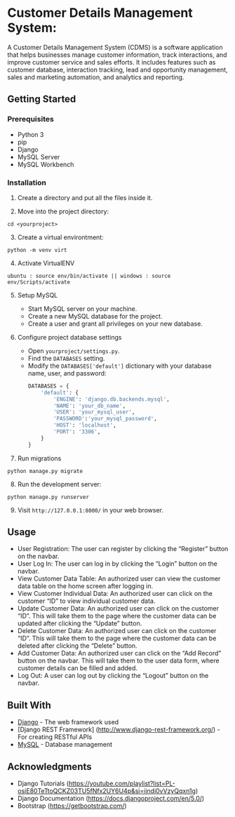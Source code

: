 # Customer Details Management System:

A Customer Details Management System (CDMS) is a software application that helps businesses manage customer information, track interactions, and improve customer service and sales efforts. It includes features such as customer database, interaction tracking, lead and opportunity management, sales and marketing automation, and analytics and reporting.

## Getting Started

### Prerequisites
*	Python 3
*	pip
*	Django
*	MySQL Server
*	MySQL Workbench

### Installation

1. Create a directory and put all the files inside it.

2. Move into the project directory:
```
cd <yourproject>
```

3. Create a virtual environtment:
```
python -m venv virt
```

4. Activate VirtualENV
```
ubuntu : source env/bin/activate || windows : source env/Scripts/activate
```

5. Setup MySQL
    - Start MySQL server on your machine.
    - Create a new MySQL database for the project.
    - Create a user and grant all privileges on your new database.

6. Configure project database settings
    - Open `yourproject/settings.py`.
    - Find the `DATABASES` setting.
    - Modify the `DATABASES['default']` dictionary with your database name, user, and password:
       ```python
       DATABASES = {
           'default': {
               'ENGINE': 'django.db.backends.mysql',
               'NAME': 'your_db_name',
               'USER': 'your_mysql_user',
               'PASSWORD':'your_mysql_password',
               'HOST': 'localhost',
               'PORT': '3306',
           }
       }
       ```

7. Run migrations
```
python manage.py migrate
```

8. Run the development server:
```
python manage.py runserver
```

9. Visit `http://127.0.0.1:8000/` in your web browser.

## Usage

*	User Registration: The user can register by clicking the “Register” button on the navbar.
*	User Log In: The user can log in by clicking the “Login” button on the navbar.
*	View Customer Data Table: An authorized user can view the customer data table on the home screen after logging in.
*	View Customer Individual Data:  An authorized user can click on the customer “ID” to view individual customer data.
*	Update Customer Data: An authorized user can click on the customer “ID”. This will take them to the page where the customer data can be updated after clicking the “Update” button.
*	Delete Customer Data: An authorized user can click on the customer “ID”. This will take them to the page where the customer data can be deleted after clicking the “Delete” button.
*	Add Customer Data: An authorized user can click on the “Add Record” button on the navbar. This will take them to the user data form, where customer details can be filled and added.
*	Log Out: A user can log out by clicking the “Logout” button on the navbar.

## Built With

* [Django](https://www.djangoproject.com/) - The web framework used
* [Django REST Framework] (http://www.django-rest-framework.org/) - For creating RESTful APIs
* [MySQL](https://www.mysql.com/) - Database management


## Acknowledgments

* Django Tutorials (https://youtube.com/playlist?list=PL-osiE80TeTtoQCKZ03TU5fNfx2UY6U4p&si=iindj0vVzyQqxn1g)
* Django Documentation (https://docs.djangoproject.com/en/5.0/)
* Bootstrap (https://getbootstrap.com/)
